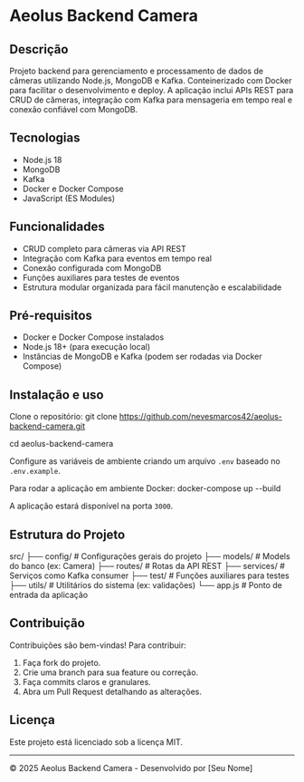 # Aeolus Backend Camera

## Descrição

Projeto backend para gerenciamento e processamento de dados de câmeras utilizando Node.js, MongoDB e Kafka. Conteinerizado com Docker para facilitar o desenvolvimento e deploy. A aplicação inclui APIs REST para CRUD de câmeras, integração com Kafka para mensageria em tempo real e conexão confiável com MongoDB.

## Tecnologias

- Node.js 18
- MongoDB
- Kafka
- Docker e Docker Compose
- JavaScript (ES Modules)

## Funcionalidades

- CRUD completo para câmeras via API REST
- Integração com Kafka para eventos em tempo real
- Conexão configurada com MongoDB
- Funções auxiliares para testes de eventos
- Estrutura modular organizada para fácil manutenção e escalabilidade

## Pré-requisitos

- Docker e Docker Compose instalados
- Node.js 18+ (para execução local)
- Instâncias de MongoDB e Kafka (podem ser rodadas via Docker Compose)

## Instalação e uso

Clone o repositório:
git clone https://github.com/nevesmarcos42/aeolus-backend-camera.git

cd aeolus-backend-camera


Configure as variáveis de ambiente criando um arquivo `.env` baseado no `.env.example`.

Para rodar a aplicação em ambiente Docker:
docker-compose up --build


A aplicação estará disponível na porta `3000`.

## Estrutura do Projeto

src/
├── config/ # Configurações gerais do projeto
├── models/ # Models do banco (ex: Camera)
├── routes/ # Rotas da API REST
├── services/ # Serviços como Kafka consumer
├── test/ # Funções auxiliares para testes
├── utils/ # Utilitários do sistema (ex: validações)
└── app.js # Ponto de entrada da aplicação

## Contribuição

Contribuições são bem-vindas! Para contribuir:

1. Faça fork do projeto.
2. Crie uma branch para sua feature ou correção.
3. Faça commits claros e granulares.
4. Abra um Pull Request detalhando as alterações.

## Licença

Este projeto está licenciado sob a licença MIT.

---

© 2025 Aeolus Backend Camera - Desenvolvido por [Seu Nome]




